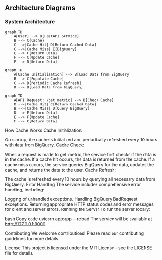 
## Architecture Diagrams

### System Architecture

```mermaid
graph TD
    A[User] --> B[FastAPI Service]
    B --> C{Cache}
    C -->|Cache Hit| D[Return Cached Data]
    C -->|Cache Miss| E[BigQuery]
    E --> F[Return Data]
    F --> C[Update Cache]
    F --> D[Return Data]
```
```mermaid
graph TD
    A[Cache Initialization] --> B[Load Data from BigQuery]
    B --> C[Populate Cache]
    C --> D[Periodic Cache Refresh]
    D --> B[Load Data from BigQuery]
```
```mermaid
graph TD
    A[API Request: /get_metric] --> B[Check Cache]
    B -->|Cache Hit| C[Return Cached Data]
    B -->|Cache Miss| D[Query BigQuery]
    D --> E[Return Data]
    E --> F[Update Cache]
    F --> C[Return Data]
```

How Cache Works
Cache Initialization:

On startup, the cache is initialized and periodically refreshed every 10 hours with data from BigQuery.
Cache Check:

When a request is made to get_metric, the service first checks if the data is in the cache.
If a cache hit occurs, the data is returned from the cache.
If a cache miss occurs, the service queries BigQuery for the data, updates the cache, and returns the data to the user.
Cache Refresh:

The cache is refreshed every 10 hours by querying all necessary data from BigQuery.
Error Handling
The service includes comprehensive error handling, including:

Logging of unhandled exceptions.
Handling BigQuery BadRequest exceptions.
Returning appropriate HTTP status codes and error messages for client and server errors.
Running the Server
To run the server locally:

bash
Copy code
uvicorn app:app --reload
The service will be available at http://127.0.0.1:8000.

Contributing
We welcome contributions! Please read our contributing guidelines for more details.

License
This project is licensed under the MIT License - see the LICENSE file for details.